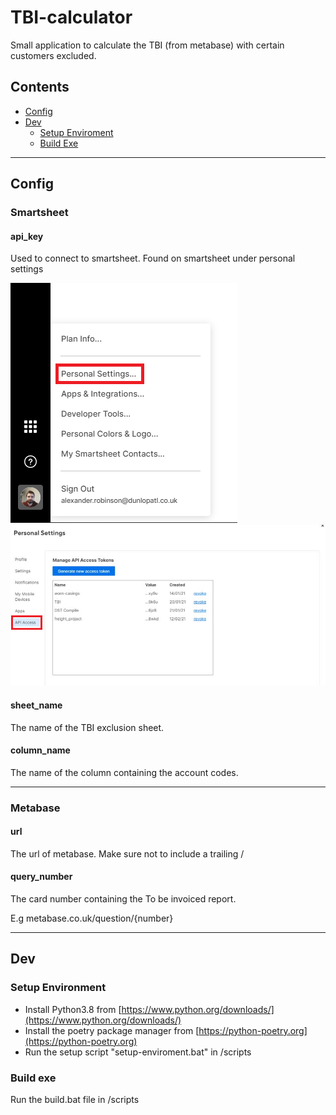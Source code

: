 # TBI-calculator

Small application to calculate the TBI (from metabase) with certain customers excluded.



## Contents
* [Config](#config)
* [Dev](#Dev)
    * [Setup Enviroment](#setup-enviroment)
    * [Build Exe](#build-exe)
---
## Config
### Smartsheet
#### api_key
Used to connect to smartsheet. Found on smartsheet under personal settings

![Personal Settings](/images/smartsheet-personal-settings.png)
![Api Keys](/images/smartsheet-personal-settings2.png)

#### sheet_name
The name of the TBI exclusion sheet.

#### column_name
The name of the column containing the account codes. 

---
### Metabase
#### url
The url of metabase. Make sure not to include a trailing /

#### query_number
The card number containing the To be invoiced report. 

E.g metabase.co.uk/question/{number}

---
## Dev
### Setup Environment
* Install Python3.8 from [https://www.python.org/downloads/](https://www.python.org/downloads/)
 * Install the poetry package manager from [https://python-poetry.org](https://python-poetry.org)
* Run the setup script "setup-enviroment.bat" in /scripts
### Build exe
Run the build.bat file in /scripts